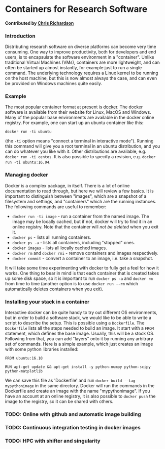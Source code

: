 # Containers for Research Software

#### Contributed by [Chris Richardson](http://www.bpi.cam.ac.uk/user/chris)

### Introduction

Distributing research software on diverse platforms can become very time consuming. One way to improve productivity, both for developers and end users, is to encapsulate the software environment in a "container".
Unlike traditional Virtual Machines (VMs), containers are more lightweight, and can often be started up almost instantly, for example just to run a single command. The underlying technology requires a Linux kernel
to be running on the host machine, but this is now almost always the case, and can even be provided on Windows machines quite easily.

### Example

The most popular container format at present is [docker](https://www.docker.com). The docker software is available from their website for Linux, MacOS and Windows.
Many of the popular base environments are available in the docker online registry. For example, one can start up an ubuntu container like this:

```
docker run -ti ubuntu
```
(the `-ti` option means "connect a terminal in interactive mode"). Running this command will give you a root terminal in an
ubuntu distribution, and you can do whatever you like with it. Other distributions are available, e.g. `docker run -ti centos`. It is also possible to specify a revision, e.g. `docker run -ti ubuntu:16.04`.

### Managing docker

Docker is a complex package, in itself. There is a lot of online documentation to read through, but here we will review a few basics. It is important to distinguish between "images", which are a snapshot of a filesystem and settings, and "containers" which are the running instances. The following commands are useful to remember:

- `docker run -ti image` - run a container from the named image. The image may be locally cached, but if not, docker will try to find it in an online registry. Note that the container will *not be deleted* when you exit it.
- `docker ps` - lists all running containers.
- `docker ps -a` - lists all containers, including "stopped" ones.
- `docker images` - lists all locally cached images.
- `docker rm` and `docker rmi` - remove containers and images respectively.
- `docker commit` - convert a container to an image, i.e. take a snapshot.

It will take some time experimenting with docker to fully get a feel for how it works. One thing to bear in mind is that each container that is created takes up some disk space, so it is important to run `docker ps -a` and `docker rm` from time to time (another option is to use `docker run --rm` which automatically deletes containers when you exit).

### Installing your stack in a container

Interactive docker can be quite handy to try out different OS environments, but in order to build a software stack, we
would like to be able to write a script to describe the setup. This is possible using a `Dockerfile`. The `Dockerfile` lists all the steps needed to build an image. It start with a `FROM` statement, which defines the base image. Usually, this will be a stock OS. Following from that, you can add "layers" onto it by running any arbitrary set of commands. Here is a simple example, which just creates an image with some python libraries installed:
```
FROM ubuntu:16.10

RUN apt-get update && apt-get install -y python-numpy python-scipy python-matplotlib

```
We can save this file as 'Dockerfile' and run `docker build --tag mypythonimage` in the same directory. Docker will run the commands in the Dockerfile and create an image with the name "mypythonimage". If you have an account at an online registry, it is also possible to `docker push` the image to the registry, so it can be shared with others.

### TODO: Online with github and automatic image building

### TODO: Continuous integration testing in docker images

### TODO: HPC with shifter and singularity


<!--- 
Categories: 
Topics: 
Tags: docker, containers, HPC
Level: 
Prerequisites: 
Aggregate: Base: 
Aggregate: 
--->
